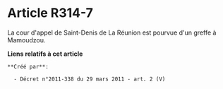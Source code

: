 # Article R314-7

La cour d'appel de Saint-Denis de La Réunion est pourvue d'un greffe à Mamoudzou.

**Liens relatifs à cet article**

	**Créé par**:

	  - Décret n°2011-338 du 29 mars 2011 - art. 2 (V)
